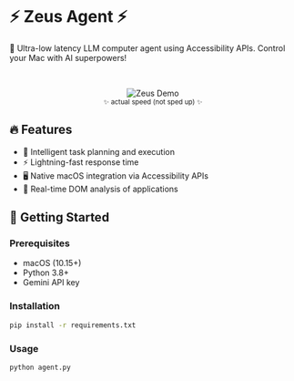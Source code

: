 # ⚡ Zeus Agent ⚡

🚀 Ultra-low latency LLM computer agent using Accessibility APIs. Control your Mac with AI superpowers!

<br/><div align="center">

![Zeus Demo](zeus.gif)
<br/><sub>✨ actual speed (not sped up) ✨</sub>

</div>

## 🔥 Features

- 🧠 Intelligent task planning and execution
- ⚡ Lightning-fast response time
- 🖥️ Native macOS integration via Accessibility APIs
- 🔄 Real-time DOM analysis of applications

## 🚀 Getting Started

### Prerequisites

- macOS (10.15+)
- Python 3.8+
- Gemini API key

### Installation

```bash
pip install -r requirements.txt
```

### Usage

```bash
python agent.py
```
